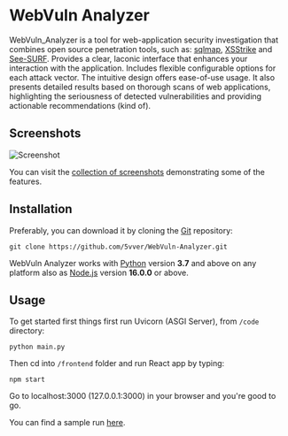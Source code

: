 # WebVuln Analyzer

WebVuln_Analyzer is a tool for web-application security investigation that combines open source penetration tools, such as: [sqlmap](https://github.com/sqlmapproject/sqlmap), [XSStrike](https://github.com/s0md3v/XSStrike) and [See-SURF](https://github.com/In3tinct/See-SURF). Provides a clear, laconic interface that enhances your interaction with the application. Includes flexible configurable options for each attack vector. The intuitive design offers ease-of-use usage. It also presents detailed results based on thorough scans of web applications, highlighting the seriousness of detected vulnerabilities and providing actionable recommendations (kind of).

Screenshots
----

![Screenshot](https://user-images.githubusercontent.com/68349735/240414436-2b121bf1-2851-4004-8fe2-c9be25374311.png)

You can visit the [collection of screenshots](https://github.com/5vver/WebVuln-Analyzer/wiki/Screenshots) demonstrating some of the features.

Installation
----

Preferably, you can download it by cloning the [Git](https://github.com/5vver/WebVuln-Analyzer) repository:

    git clone https://github.com/5vver/WebVuln-Analyzer.git

WebVuln Analyzer works with [Python](https://www.python.org/download/) version **3.7** and above on any platform also as [Node.js](https://nodejs.org/en/download) version **16.0.0** or above.

Usage
----

To get started first things first run Uvicorn (ASGI Server), from `/code` directory:

    python main.py

Then cd into `/frontend` folder and run React app by typing:

	npm start

Go to localhost:3000 (127.0.0.1:3000) in your browser and you're good to go.

You can find a sample run [here](*).